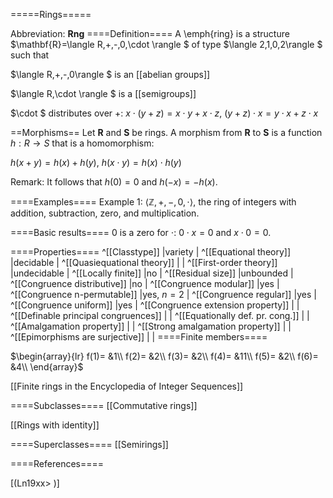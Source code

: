 =====Rings=====

Abbreviation: **Rng**
====Definition====
A \emph{ring} is a structure $\mathbf{R}=\langle R,+,-,0,\cdot
\rangle $ of type $\langle 2,1,0,2\rangle $ such that


$\langle R,+,-,0\rangle $ is an [[abelian groups]]


$\langle R,\cdot \rangle $ is a [[semigroups]]


$\cdot $ distributes over $+$:  $x\cdot (y+z)=x\cdot y+x\cdot z$, $(y+z)\cdot x=y\cdot x+z\cdot x$

==Morphisms==
Let $\mathbf{R}$ and $\mathbf{S}$ be rings. A morphism from $\mathbf{R}$
to $\mathbf{S}$ is a function $h:R\to S$ that is a homomorphism: 

$h(x+y)=h(x)+h(y)$, $h(x\cdot y)=h(x)\cdot h(y)$

Remark: 
It follows that $h(0)=0$ and $h(-x)=-h(x)$.

====Examples====
Example 1: $\langle\mathbb{Z},+,-,0,\cdot\rangle$, the ring of integers with addition, subtraction, zero, and multiplication.


====Basic results====
$0$ is a zero for $\cdot$: $0\cdot x=0$ and $x\cdot 0=0$.

====Properties====
^[[Classtype]]  |variety |
^[[Equational theory]]  |decidable |
^[[Quasiequational theory]]  | |
^[[First-order theory]]  |undecidable |
^[[Locally finite]]  |no |
^[[Residual size]]  |unbounded |
^[[Congruence distributive]]  |no |
^[[Congruence modular]]  |yes |
^[[Congruence n-permutable]]  |yes, $n=2$ |
^[[Congruence regular]]  |yes |
^[[Congruence uniform]]  |yes |
^[[Congruence extension property]]  | |
^[[Definable principal congruences]]  | |
^[[Equationally def. pr. cong.]]  | |
^[[Amalgamation property]]  | |
^[[Strong amalgamation property]]  | |
^[[Epimorphisms are surjective]]  | |
====Finite members====

$\begin{array}{lr}
f(1)= &1\\
f(2)= &2\\
f(3)= &2\\
f(4)= &11\\
f(5)= &2\\
f(6)= &4\\
\end{array}$

[[Finite rings in the Encyclopedia of Integer Sequences]]


====Subclasses====
[[Commutative rings]] 

[[Rings with identity]] 

====Superclasses====
[[Semirings]] 


====References====

[(Ln19xx>
)]